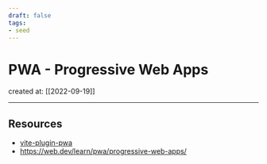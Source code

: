 ```yaml
---
draft: false
tags: 
- seed
---
```


# PWA - Progressive Web Apps

created at: [[2022-09-19]]

---

## Resources

- [vite-plugin-pwa](https://vite-plugin-pwa.netlify.app/guide/)
- https://web.dev/learn/pwa/progressive-web-apps/
